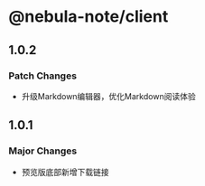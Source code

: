 # @nebula-note/client

## 1.0.2

### Patch Changes

- 升级Markdown编辑器，优化Markdown阅读体验

## 1.0.1

### Major Changes

- 预览版底部新增下载链接
